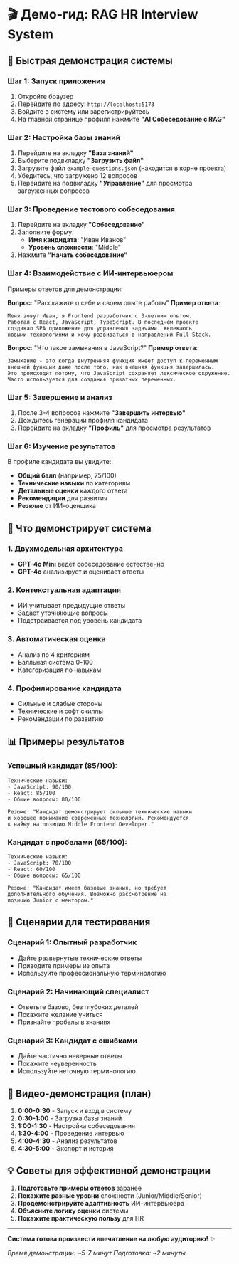 # 🎬 Демо-гид: RAG HR Interview System

## 🚀 Быстрая демонстрация системы

### Шаг 1: Запуск приложения
1. Откройте браузер
2. Перейдите по адресу: `http://localhost:5173`
3. Войдите в систему или зарегистрируйтесь
4. На главной странице профиля нажмите **"AI Собеседование с RAG"**

### Шаг 2: Настройка базы знаний
1. Перейдите на вкладку **"База знаний"**
2. Выберите подвкладку **"Загрузить файл"**
3. Загрузите файл `example-questions.json` (находится в корне проекта)
4. Убедитесь, что загружено 12 вопросов
5. Перейдите на подвкладку **"Управление"** для просмотра загруженных вопросов

### Шаг 3: Проведение тестового собеседования
1. Перейдите на вкладку **"Собеседование"**
2. Заполните форму:
   - **Имя кандидата**: "Иван Иванов"
   - **Уровень сложности**: "Middle"
3. Нажмите **"Начать собеседование"**

### Шаг 4: Взаимодействие с ИИ-интервьюером
Примеры ответов для демонстрации:

**Вопрос**: "Расскажите о себе и своем опыте работы"
**Пример ответа**: 
```
Меня зовут Иван, я Frontend разработчик с 3-летним опытом. 
Работал с React, JavaScript, TypeScript. В последнем проекте 
создавал SPA приложение для управления задачами. Увлекаюсь 
новыми технологиями и хочу развиваться в направлении Full Stack.
```

**Вопрос**: "Что такое замыкания в JavaScript?"
**Пример ответа**:
```
Замыкание - это когда внутренняя функция имеет доступ к переменным 
внешней функции даже после того, как внешняя функция завершилась. 
Это происходит потому, что JavaScript сохраняет лексическое окружение. 
Часто используется для создания приватных переменных.
```

### Шаг 5: Завершение и анализ
1. После 3-4 вопросов нажмите **"Завершить интервью"**
2. Дождитесь генерации профиля кандидата
3. Перейдите на вкладку **"Профиль"** для просмотра результатов

### Шаг 6: Изучение результатов
В профиле кандидата вы увидите:
- **Общий балл** (например, 75/100)
- **Технические навыки** по категориям
- **Детальные оценки** каждого ответа
- **Рекомендации** для развития
- **Резюме** от ИИ-оценщика

## 🎯 Что демонстрирует система

### 1. Двухмодельная архитектура
- **GPT-4o Mini** ведет собеседование естественно
- **GPT-4o** анализирует и оценивает ответы

### 2. Контекстуальная адаптация
- ИИ учитывает предыдущие ответы
- Задает уточняющие вопросы
- Подстраивается под уровень кандидата

### 3. Автоматическая оценка
- Анализ по 4 критериям
- Балльная система 0-100
- Категоризация по навыкам

### 4. Профилирование кандидата
- Сильные и слабые стороны
- Технические и софт скиллы
- Рекомендации по развитию

## 📊 Примеры результатов

### Успешный кандидат (85/100):
```
Технические навыки:
- JavaScript: 90/100
- React: 85/100  
- Общие вопросы: 80/100

Резюме: "Кандидат демонстрирует сильные технические навыки 
и хорошее понимание современных технологий. Рекомендуется 
к найму на позицию Middle Frontend Developer."
```

### Кандидат с пробелами (65/100):
```
Технические навыки:
- JavaScript: 70/100
- React: 60/100
- Общие вопросы: 65/100

Резюме: "Кандидат имеет базовые знания, но требует 
дополнительного обучения. Возможно рассмотрение на 
позицию Junior с ментором."
```

## 🔄 Сценарии для тестирования

### Сценарий 1: Опытный разработчик
- Дайте развернутые технические ответы
- Приводите примеры из опыта
- Используйте профессиональную терминологию

### Сценарий 2: Начинающий специалист
- Ответьте базово, без глубоких деталей
- Покажите желание учиться
- Признайте пробелы в знаниях

### Сценарий 3: Кандидат с ошибками
- Дайте частично неверные ответы
- Покажите неуверенность
- Используйте неточную терминологию

## 🎥 Видео-демонстрация (план)

1. **0:00-0:30** - Запуск и вход в систему
2. **0:30-1:00** - Загрузка базы знаний
3. **1:00-1:30** - Настройка собеседования
4. **1:30-4:00** - Проведение интервью
5. **4:00-4:30** - Анализ результатов
6. **4:30-5:00** - Экспорт и история

## 💡 Советы для эффективной демонстрации

1. **Подготовьте примеры ответов** заранее
2. **Покажите разные уровни** сложности (Junior/Middle/Senior)
3. **Продемонстрируйте адаптивность** ИИ-интервьюера
4. **Объясните логику оценки** системы
5. **Покажите практическую пользу** для HR

---

**Система готова произвести впечатление на любую аудиторию!** ✨

*Время демонстрации: ~5-7 минут*
*Подготовка: ~2 минуты*